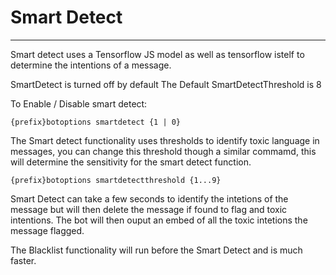 # Smart Detect
---
Smart detect uses a Tensorflow JS model as well as tensorflow istelf to determine the intentions of a message.

SmartDetect is turned off by default
The Default SmartDetectThreshold is 8

To Enable / Disable smart detect:
```
{prefix}botoptions smartdetect {1 | 0}
```

The Smart detect functionality uses thresholds to identify toxic language in messages, you can change this threshold though a similar commamd,
this will determine the sensitivity for the smart detect function.
```
{prefix}botoptions smartdetectthreshold {1...9}
```

Smart Detect can take a few seconds to identify the intetions of the message but will then delete the message if found to flag and toxic intentions. The bot will then ouput an embed of all the toxic intetions the message flagged.

The Blacklist functionality will run before the Smart Detect and is much faster.